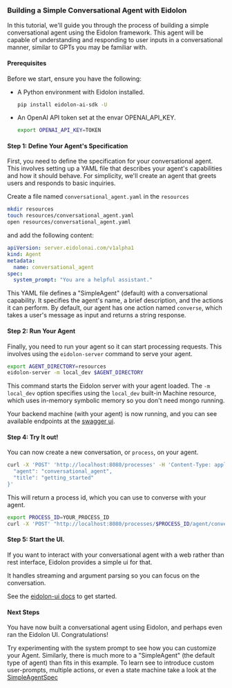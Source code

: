 ### Building a Simple Conversational Agent with Eidolon

In this tutorial, we'll guide you through the process of building a simple conversational agent using the Eidolon framework. This agent will be capable of understanding and responding to user inputs in a conversational manner, similar to GPTs you may be familiar with.
#### Prerequisites

Before we start, ensure you have the following:
- A Python environment with Eidolon installed.
    ```bash
    pip install eidolon-ai-sdk -U
    ```
- An OpenAI API token set at the envar OPENAI_API_KEY.
    ```bash
    export OPENAI_API_KEY=TOKEN
    ```

#### Step 1: Define Your Agent's Specification

First, you need to define the specification for your conversational agent. This involves setting up a YAML file that describes your agent's capabilities and how it should behave. For simplicity, we'll create an agent that greets users and responds to basic inquiries.

Create a file named `conversational_agent.yaml` in the `resources`
```bash
mkdir resources
touch resources/conversational_agent.yaml
open resources/conversational_agent.yaml
```

and add the following content:

```yaml
apiVersion: server.eidolonai.com/v1alpha1
kind: Agent
metadata:
  name: conversational_agent
spec:
  system_prompt: "You are a helpful assistant."
```

This YAML file defines a "SimpleAgent" (default) with a conversational capability. It specifies the agent's name, a brief description, and the actions it can perform. By default, our agent has one action named `converse`, which takes a user's message as input and returns a string response.

#### Step 2: Run Your Agent

Finally, you need to run your agent so it can start processing requests. This involves using the `eidolon-server` command to serve your agent.

```bash
export AGENT_DIRECTORY=resources
eidolon-server -m local_dev $AGENT_DIRECTORY
```

This command starts the Eidolon server with your agent loaded. The `-m local_dev` option specifies using the `local_dev` built-in Machine resource, which uses in-memory symbolic memory so you don't need mongo running.

Your backend machine (with your agent) is now running, and you can see available endpoints at the [swagger ui](http://localhost:8080/docs). 

#### Step 4: Try It out!
You can now create a new conversation, or `process`, on your agent.

```bash
curl -X 'POST' 'http://localhost:8080/processes' -H 'Content-Type: application/json' -d '{
  "agent": "conversational_agent",
  "title": "getting_started"
}'
```

This will return a process id, which you can use to converse with your agent.

```bash
export PROCESS_ID=YOUR_PROCESS_ID
curl -X 'POST' "http://localhost:8080/processes/$PROCESS_ID/agent/conversational_agent/actions/converse" -d 'What kind of tools can I build with LLM agents?'
```

#### Step 5: Start the UI.

If you want to interact with your conversational agent with a web rather than rest interface, Eidolon provides a simple ui for that.

It handles streaming and argument parsing so you can focus on the conversation.

See the [eidolon-ui docs](https://github.com/eidolon-ai/eidolon/tree/main/webui) to get started.

#### Next Steps
You have now built a conversational agent using Eidolon, and perhaps even ran the Eidolon UI. Congratulations!

Try experimenting with the system prompt to see how you can customize your Agent. Similarly, there is much more to a "SimpleAgent" (the default type of agent) 
than fits in this example. To learn see to introduce custom user-prompts, multiple actions, or even a state machine take a look at the 
[SimpleAgentSpec](https://github.com/eidolon-ai/eidolon/blob/main/sdk/eidolon_ai_sdk/agent/simple_agent.py)
